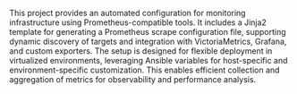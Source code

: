 This project provides an automated configuration for monitoring infrastructure using Prometheus-compatible tools. It includes a Jinja2 template for generating a Prometheus scrape configuration file, supporting dynamic discovery of targets and integration with VictoriaMetrics, Grafana, and custom exporters. The setup is designed for flexible deployment in virtualized environments, leveraging Ansible variables for host-specific and environment-specific customization. This enables efficient collection and aggregation of metrics for observability and performance analysis.